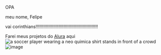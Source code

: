 OPA

meu nome, Felipe

vai corinthians!!!!!!!!!!!!!!!!!!!!!!!!!!!!!!!!!!!!!!!!!!!!!!!!!

Farei meus projetos do [Alura](https://www.alura.com.br/) aqui
<img src="https://media1.tenor.com/m/9yy0MfToKfMAAAAd/renato-augusto-ra8.gif" alt="a soccer player wearing a neo quimica shirt stands in front of a crowd"/>![image](https://github.com/user-attachments/assets/83a0c453-7d9a-4463-8470-986a7055ff63)
